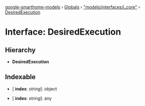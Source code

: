 [google-smarthome-models](../README.md) › [Globals](../globals.md) › ["models/interfaces/i_core"](../modules/_models_interfaces_i_core_.md) › [DesiredExecution](_models_interfaces_i_core_.desiredexecution.md)

# Interface: DesiredExecution

## Hierarchy

* **DesiredExecution**

## Indexable

* \[ **index**: *string*\]: object

* \[ **index**: *string*\]: any
